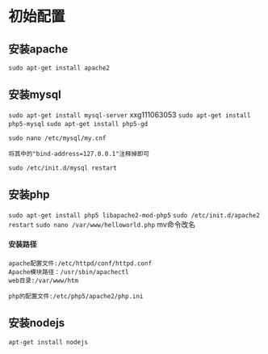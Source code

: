 # 初始配置

## 安装apache

`sudo apt-get install apache2`

## 安装mysql
`sudo apt-get install mysql-server`  xxg111063053
`sudo apt-get install php5-mysql`
`sudo apt-get install php5-gd`

`sudo nano /etc/mysql/my.cnf`

	将其中的"bind-address=127.0.0.1"注释掉即可
`sudo /etc/init.d/mysql restart`  

## 安装php
`sudo apt-get install php5 libapache2-mod-php5`
`sudo /etc/init.d/apache2 restart`
`sudo nano /var/www/helloworld.php`  *<?php phpinfo();?>*  mv命令改名


#### 安装路径
	
	apache配置文件:/etc/httpd/conf/httpd.conf
	Apache模块路径：/usr/sbin/apachectl
	web目录:/var/www/htm

	php的配置文件:/etc/php5/apache2/php.ini


## 安装nodejs

`apt-get install nodejs`





